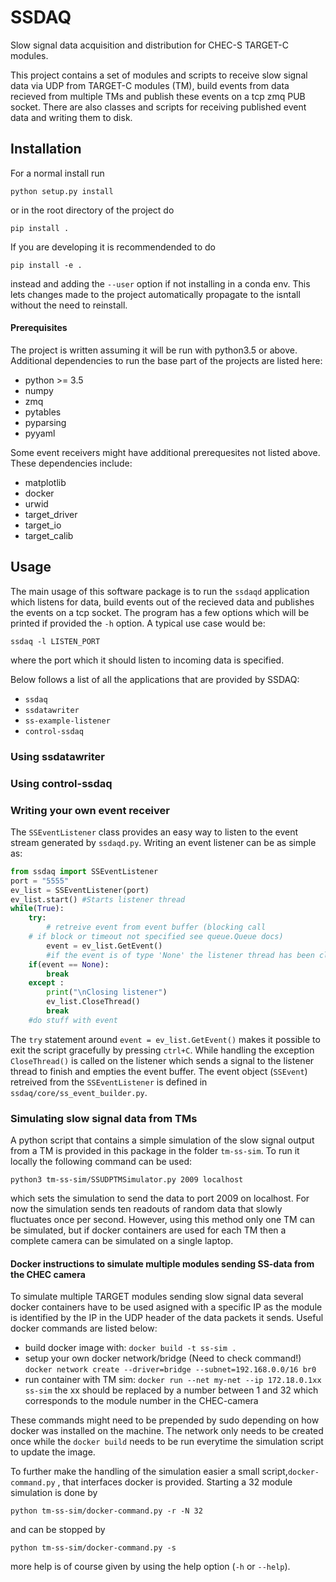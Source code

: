 # SSDAQ

Slow signal data acquisition and distribution for CHEC-S TARGET-C modules. 

This project contains a set of modules and scripts to receive slow signal data via UDP from TARGET-C modules (TM), build events from data recieved from multiple TMs and publish these  events on a tcp zmq PUB socket. There are also classes and scripts for receiving published event data and writing them to disk.


## Installation
For a normal install run 

`python setup.py install`

or in the root directory of the project do

`pip install .`

If you are developing it is recommendended to do

`pip install -e .`

instead and adding the `--user` option if not installing in a conda env. This lets changes made to the project automatically propagate to the isntall without the need to reinstall. 

#### Prerequisites

The project is written assuming it will be run with python3.5 or above. Additional dependencies to run the base part of the projects are listed here: 

* python >= 3.5
* numpy
* zmq
* pytables
* pyparsing 
* pyyaml

Some event receivers might have additional prerequesites not listed above. These dependencies include:

* matplotlib
* docker
* urwid
* target_driver
* target_io
* target_calib

## Usage
The main usage of this software package is to run the `ssdaqd` application which listens for data, build events out of the recieved data and publishes the events on a tcp socket. The program has a few options which will be printed if provided the `-h` option. A typical use case would be:

`ssdaq -l LISTEN_PORT`

where the port which it should listen to incoming data is specified.

Below follows a list of all the applications that are provided by SSDAQ:

* `ssdaq`
* `ssdatawriter`
* `ss-example-listener`
* `control-ssdaq`

### Using ssdatawriter

### Using control-ssdaq

### Writing your own event receiver
The `SSEventListener` class provides an easy way to listen to the event stream generated by `ssdaqd.py`. Writing an event listener can be as simple as:

```python
from ssdaq import SSEventListener
port = "5555"
ev_list = SSEventListener(port)
ev_list.start() #Starts listener thread
while(True):
    try:
    	# retreive event from event buffer (blocking call 
	# if block or timeout not specified see queue.Queue docs)
        event = ev_list.GetEvent()
    	#if the event is of type 'None' the listener thread has been closed.
	if(event == None):
	    break 
    except :
        print("\nClosing listener")
        ev_list.CloseThread() 
        break
    #do stuff with event
```

The `try` statement around `event = ev_list.GetEvent()` makes it possible to exit the script gracefully by pressing `ctrl+C`. While handling the exception `CloseThread()` is called on the listener which sends a signal to the listener thread to finish and empties the event buffer. The event object (`SSEvent`) retreived from the `SSEventListener` is defined in `ssdaq/core/ss_event_builder.py`.

### Simulating slow signal data from TMs
A python script that contains a simple simulation of the slow signal output from a TM is provided in this package in the folder `tm-ss-sim`.
To run it locally the following command can be used:

`python3 tm-ss-sim/SSUDPTMSimulator.py 2009 localhost`

which sets the simulation to send the data to port 2009 on localhost. For now the simulation sends ten readouts of random data that slowly fluctuates once per second. However, using this method only one TM can be simulated, but if docker containers are used for each TM then a complete camera can be simulated on a single laptop. 


#### Docker instructions to simulate multiple modules sending SS-data from the CHEC camera
To simulate multiple TARGET modules sending slow signal data several docker containers have to be used asigned with a specific IP as the module is identified by the IP in the UDP header of the data packets it sends. Useful docker commands are listed below:  

* build docker image with:
	`docker build -t ss-sim .`
* setup your own docker network/bridge (Need to check command!)
	`docker network create --driver=bridge --subnet=192.168.0.0/16 br0`
* run container with TM sim:
	`docker run --net my-net --ip 172.18.0.1xx ss-sim`
the xx should be replaced by a number between 1 and 32 which corresponds to
the module number in the CHEC-camera

These commands might need to be prepended by sudo depending on how docker was installed on the machine. The network only needs to be created once while the `docker build` needs to be run everytime the simulation script to update the image.

To further make the handling of the simulation easier a small script,`docker-command.py` , that interfaces docker is provided. Starting a 32 module simulation is done by

`python tm-ss-sim/docker-command.py -r -N 32`

and can be stopped by

`python tm-ss-sim/docker-command.py -s`

more help is of course given by using the help option (`-h` or `--help`).
